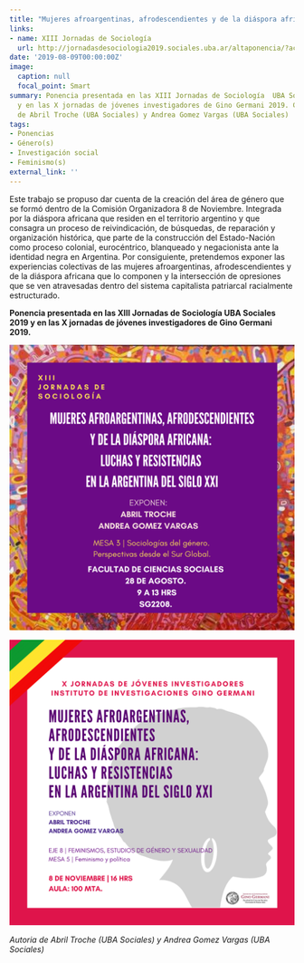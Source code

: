 ```yaml
---
title: "Mujeres afroargentinas, afrodescendientes y de la diáspora africana"
links:
- name: XIII Jornadas de Sociología
  url: http://jornadasdesociologia2019.sociales.uba.ar/altaponencia/?acciones2=ver&id_mesa=3&id_ponencia=1355
date: '2019-08-09T00:00:00Z'
image:
  caption: null
  focal_point: Smart
summary: Ponencia presentada en las XIII Jornadas de Sociología  UBA Sociales 2019
  y en las X jornadas de jóvenes investigadores de Gino Germani 2019. Con la autoria
  de Abril Troche (UBA Sociales) y Andrea Gomez Vargas (UBA Sociales)
tags:
- Ponencias
- Género(s)
- Investigación social
- Feminismo(s)
external_link: ''
---
```



Este trabajo se propuso dar cuenta de la creación del área de género que se formó dentro de la Comisión Organizadora 8 de Noviembre. Integrada por la diáspora africana que residen en el territorio argentino y que consagra un proceso de reivindicación, de búsquedas, de reparación y organización histórica, que parte de la construcción del Estado-Nación como proceso colonial, eurocéntrico, blanqueado y negacionista ante la identidad negra en Argentina. Por consiguiente, pretendemos exponer las experiencias colectivas de las mujeres afroargentinas, afrodescendientes y de la diáspora africana que lo componen y la intersección de opresiones que se ven atravesadas dentro del sistema capitalista patriarcal racialmente estructurado.



**Ponencia presentada en las XIII Jornadas de Sociología  UBA Sociales 2019 y en las X jornadas de jóvenes investigadores de Gino Germani 2019.**

![XIII Jornadas de Sociología  UBA Sociales 2019](images/3.png)

![X jornadas de jóvenes investigadores de Gino Germani 2019.](images/2.png)

_Autoria de Abril Troche (UBA Sociales) y Andrea Gomez Vargas (UBA Sociales)_




